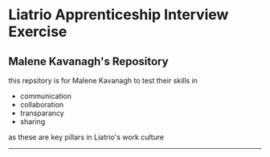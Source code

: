 # Liatrio Apprenticeship Interview Exercise
## Malene Kavanagh's Repository

this repsitory is for Malene Kavanagh to test their skills in  
- communication
- collaboration
- transparancy
- sharing

as these are key pillars in Liatrio's work culture

----------
